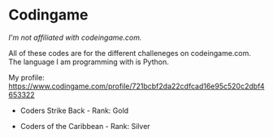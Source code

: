 # Codingame

*I'm not affiliated with codeingame.com.*

All of these codes are for the different challeneges on codeingame.com.
The language I am programming with is Python.

My profile:
https://www.codingame.com/profile/721bcbf2da22cdfcad16e95c520c2dbf4653322

- Coders Strike Back -
Rank: Gold

- Coders of the Caribbean -
Rank: Silver
